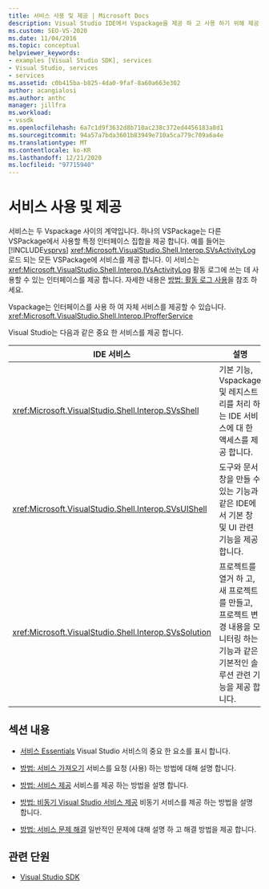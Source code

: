 ```yaml
---
title: 서비스 사용 및 제공 | Microsoft Docs
description: Visual Studio IDE에서 Vspackage을 제공 하 고 사용 하기 위해 제공 하는 서비스에 대해 알아봅니다. 이러한 문서에서는 서비스를 가져오고 제공 하는 방법을 설명 합니다.
ms.custom: SEO-VS-2020
ms.date: 11/04/2016
ms.topic: conceptual
helpviewer_keywords:
- examples [Visual Studio SDK], services
- Visual Studio, services
- services
ms.assetid: c0b415ba-b825-4da0-9faf-8a60a663e302
author: acangialosi
ms.author: anthc
manager: jillfra
ms.workload:
- vssdk
ms.openlocfilehash: 6a7c1d9f3632d8b710ac238c372ed4456183a8d1
ms.sourcegitcommit: 94a57a7bda3601b83949e710a5ca779c709a6a4e
ms.translationtype: MT
ms.contentlocale: ko-KR
ms.lasthandoff: 12/21/2020
ms.locfileid: "97715940"
---
```

# <a name="using-and-providing-services"></a>서비스 사용 및 제공
서비스는 두 Vspackage 사이의 계약입니다. 하나의 VSPackage는 다른 VSPackage에서 사용할 특정 인터페이스 집합을 제공 합니다. 예를 들어는 [!INCLUDE[vsprvs](../code-quality/includes/vsprvs_md.md)] <xref:Microsoft.VisualStudio.Shell.Interop.SVsActivityLog> 로드 되는 모든 VSPackage에 서비스를 제공 합니다. 이 서비스는 <xref:Microsoft.VisualStudio.Shell.Interop.IVsActivityLog> 활동 로그에 쓰는 데 사용할 수 있는 인터페이스를 제공 합니다. 자세한 내용은 [방법: 활동 로그 사용](../extensibility/how-to-use-the-activity-log.md)을 참조 하세요.

 Vspackage는 인터페이스를 사용 하 여 자체 서비스를 제공할 수 있습니다. <xref:Microsoft.VisualStudio.Shell.Interop.IProfferService>

 Visual Studio는 다음과 같은 중요 한 서비스를 제공 합니다.

|IDE 서비스|설명|
|-----------------|-----------------|
|<xref:Microsoft.VisualStudio.Shell.Interop.SVsShell>|기본 기능, Vspackage 및 레지스트리를 처리 하는 IDE 서비스에 대 한 액세스를 제공 합니다.|
|<xref:Microsoft.VisualStudio.Shell.Interop.SVsUIShell>|도구와 문서 창을 만들 수 있는 기능과 같은 IDE에서 기본 창 및 UI 관련 기능을 제공 합니다.|
|<xref:Microsoft.VisualStudio.Shell.Interop.SVsSolution>|프로젝트를 열거 하 고, 새 프로젝트를 만들고, 프로젝트 변경 내용을 모니터링 하는 기능과 같은 기본적인 솔루션 관련 기능을 제공 합니다.|

## <a name="in-this-section"></a>섹션 내용
- [서비스 Essentials](../extensibility/internals/service-essentials.md) Visual Studio 서비스의 중요 한 요소를 표시 합니다.

- [방법: 서비스 가져오기](../extensibility/how-to-get-a-service.md) 서비스를 요청 (사용) 하는 방법에 대해 설명 합니다.

- [방법: 서비스 제공](../extensibility/how-to-provide-a-service.md) 서비스를 제공 하는 방법을 설명 합니다.

- [방법: 비동기 Visual Studio 서비스 제공](../extensibility/how-to-provide-an-asynchronous-visual-studio-service.md) 비동기 서비스를 제공 하는 방법을 설명 합니다.

- [방법: 서비스 문제 해결](../extensibility/how-to-troubleshoot-services.md) 일반적인 문제에 대해 설명 하 고 해결 방법을 제공 합니다.

## <a name="related-sections"></a>관련 단원
- [Visual Studio SDK](../extensibility/visual-studio-sdk.md)
